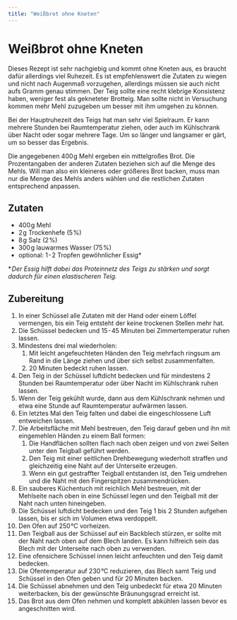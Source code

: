 ```yaml
---
title: "Weißbrot ohne Kneten"
---
```

# Weißbrot ohne Kneten
Dieses Rezept ist sehr nachgiebig und kommt ohne Kneten aus, es braucht dafür allerdings viel Ruhezeit. Es ist empfehlenswert die Zutaten  zu wiegen und nicht nach Augenmaß vorzugehen, allerdings müssen sie auch nicht aufs Gramm genau stimmen. Der Teig sollte eine recht klebrige Konsistenz haben, weniger fest als gekneteter Brotteig. Man sollte nicht in Versuchung kommen mehr Mehl zuzugeben um besser mit ihm umgehen zu können.

Bei der Hauptruhezeit des Teigs hat man sehr viel Spielraum. Er kann mehrere Stunden bei Raumtemperatur ziehen, oder auch im Kühlschrank über Nacht oder sogar mehrere Tage. Um so länger und langsamer er gärt, um so besser das Ergebnis.

Die angegebenen 400&hairsp;g Mehl ergeben ein mittelgroßes Brot. Die Prozentangaben der anderen Zutaten beziehen sich auf die Menge des Mehls. Will man also ein kleineres oder größeres Brot backen, muss man nur die Menge des Mehls anders wählen und die restlichen Zutaten entsprechend anpassen.

## Zutaten
- 400&hairsp;g Mehl
- 2&hairsp;g Trockenhefe (5&hairsp;%)
- 8&hairsp;g Salz (2&hairsp;%)
- 300&hairsp;g lauwarmes Wasser (75&hairsp;%)
- optional: 1&hairsp;-&hairsp;2 Tropfen gewöhnlicher Essig*

**&hairsp;Der Essig hilft dabei das Proteinnetz des Teigs zu stärken und sorgt dadurch für einen elastischeren Teig.*

## Zubereitung
1. In einer Schüssel alle Zutaten mit der Hand oder einem Löffel vermengen, bis ein Teig entsteht der keine trockenen Stellen mehr hat.
1. Die Schüssel bedecken und 15&hairsp;-&hairsp;45 Minuten bei Zimmertemperatur ruhen lassen.
1. Mindestens drei mal wiederholen:
    1. Mit leicht angefeuchteten Händen den Teig mehrfach ringsum am Rand in die Länge ziehen und über sich selbst zusammenfalten.
    1. 20 Minuten bedeckt ruhen lassen.
1. Den Teig in der Schüssel luftdicht bedecken und für mindestens 2 Stunden bei Raumtemperatur oder über Nacht im Kühlschrank ruhen lassen.
1. Wenn der Teig gekühlt wurde, dann aus dem Kühlschrank nehmen und etwa eine Stunde auf Raumtemperatur aufwärmen lassen.
1. Ein letztes Mal den Teig falten und dabei die eingeschlossene Luft entweichen lassen.
1. Die Arbeitsfläche mit Mehl bestreuen, den Teig darauf geben und ihn mit eingemehlen Händen zu einem Ball formen:
    1. Die Handflächen sollten flach nach oben zeigen und von zwei Seiten unter den Teigball geführt werden.
    1. Den Teig mit einer seitlichen Drehbewegung wiederholt straffen und gleichzeitig eine Naht auf der Unterseite erzeugen.
    1. Wenn ein gut gestraffter Teigball entstanden ist, den Teig umdrehen und die Naht mit den Fingerspitzen zusammendrücken.
1. Ein sauberes Küchentuch mit reichlich Mehl bestreuen, mit der Mehlseite nach oben in eine Schüssel legen und den Teigball mit der Naht nach unten hineingeben.
1. Die Schüssel luftdicht bedecken und den Teig 1 bis 2 Stunden aufgehen lassen, bis er sich im Volumen etwa verdoppelt.
1. Den Ofen auf 250&hairsp;°C vorheizen.
1. Den Teigball aus der Schüssel auf ein Backblech stürzen, er sollte mit der Naht nach oben auf dem Blech landen. Es kann hilfreich sein das Blech mit der Unterseite nach oben zu verwenden.
1. Eine ofensichere Schüssel innen leicht anfeuchten und den Teig damit bedecken.
1. Die Ofentemperatur auf 230&hairsp;°C reduzieren, das Blech samt Teig und Schüssel in den Ofen geben und für 20 Minuten backen.
1. Die Schüssel abnehmen und den Teig unbedeckt für etwa 20 Minuten weiterbacken, bis der gewünschte Bräunungsgrad erreicht ist.
1. Das Brot aus dem Ofen nehmen und komplett abkühlen lassen bevor es angeschnitten wird.